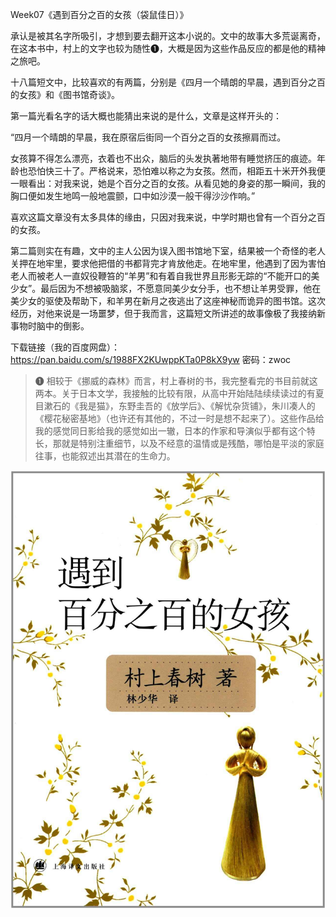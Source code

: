 Week07《遇到百分之百的女孩（袋鼠佳日）》

承认是被其名字所吸引，才想到要去翻开这本小说的。文中的故事大多荒诞离奇，在这本书中，村上的文字也较为随性❶，大概是因为这些作品反应的都是他的精神之旅吧。

十八篇短文中，比较喜欢的有两篇，分别是《四月一个晴朗的早晨，遇到百分之百的女孩》和《图书馆奇谈》。

第一篇光看名字的话大概也能猜出来说的是什么，文章是这样开头的：

“四月一个晴朗的早晨，我在原宿后街同一个百分之百的女孩擦肩而过。

女孩算不得怎么漂亮，衣着也不出众，脑后的头发执著地带有睡觉挤压的痕迹。年龄也恐怕快三十了。严格说来，恐怕难以称之为女孩。然而，相距五十米开外我便一眼看出：对我来说，她是个百分之百的女孩。从看见她的身姿的那一瞬间，我的胸口便如发生地鸣一般地震颤，口中如沙漠一般干得沙沙作响。”

喜欢这篇文章没有太多具体的缘由，只因对我来说，中学时期也曾有一个百分之百的女孩。

第二篇则实在有趣，文中的主人公因为误入图书馆地下室，结果被一个奇怪的老人关押在地牢里，要求他把借的书都背完才肯放他走。在地牢里，他遇到了因为害怕老人而被老人一直奴役鞭笞的“羊男”和有着自我世界且形影无踪的“不能开口的美少女”。最后因为不想被吸脑浆，不愿意同美少女分手，也不想让羊男受罪，他在美少女的驱使及帮助下，和羊男在新月之夜逃出了这座神秘而诡异的图书馆。这次经历，对他来说是一场噩梦，但于我而言，这篇短文所讲述的故事像极了我接纳新事物时脑中的倒影。

下载链接（我的百度网盘）：https://pan.baidu.com/s/1988FX2KUwppKTa0P8kX9yw 密码：zwoc

> ❶ 相较于《挪威的森林》而言，村上春树的书，我完整看完的书目前就这两本。关于日本文学，我接触的比较有限，从高中开始陆陆续续读过的有夏目漱石的《我是猫》，东野圭吾的《放学后》、《解忧杂货铺》，朱川凑人的《樱花秘密基地》（也许还有其他的，不过一时是想不起来了）。这些作品给我的感觉同日影给我的感觉如出一辙，日本的作家和导演似乎都有这个特长，那就是特别注重细节，以及不经意的温情或是残酷，哪怕是平淡的家庭往事，也能叙述出其潜在的生命力。

![1525564332651](assets/1525564332651.png)